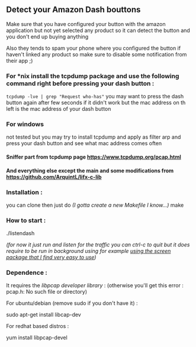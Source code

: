 ## Detect your Amazon Dash bouttons
Make sure that you have configured your button with the amazon application but not yet selected any product so it can detect the button and you don't end up buying anything

Also they tends to spam your phone where you configured the button if haven't linked any product so make sure to disable some notification from their app ;)

### For *nix install the tcpdump package and use the following command right before pressing your dash button : 
`tcpdump -lve | grep "Request who-has"`
you may want to press the dash button again after few seconds if it didn't work but the mac address on th left is the mac address of your dash button


### For windows
not tested but you may try to install tcpdump and apply as filter arp and press your dash button and see what mac address comes often


####  Sniffer part from tcpdump page https://www.tcpdump.org/pcap.html
#### And everything else except the main and some modifications from https://github.com/ArquintL/lifx-c-lib


### Installation :
you can clone then just do _(I gotta create a new Makefile I know...)_
make



### How to start :
./listendash

_(for now it just run and listen for the traffic you can ctrl-c to quit but it does require to be run in background using for example [using the screen package that I find very easy to use](https://linuxize.com/post/how-to-use-linux-screen/))_



### Dependence :
It requires the *libpcap developer library* : (otherwise you'll get this error : pcap.h: No such file or directory)


For ubuntu/debian (remove sudo if you don't have it) :

sudo apt-get install libcap-dev


For redhat based distros :

yum install libpcap-devel
